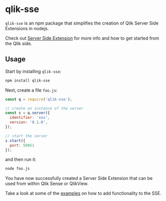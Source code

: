 # qlik-sse

`qlik-sse` is an npm package that simplifies the creation of Qlik Server Side Extensions in nodejs.

Check out [Server Side Extension](https://github.com/qlik-oss/server-side-extension) for more info and how to get started from the Qlik side.

## Usage

Start by installing `qlik-sse`:

```sh
npm install qlik-sse
```

Next, create a file `foo.js`: 
```js
const q = require('qlik-sse');

// create an instance of the server
const s = q.server({
  identifier: 'xxx',
  version: '0.1.0',
});

// start the server
s.start({
  port: 50051
});
```

and then run it:

```sh
node foo.js
```

You have now successfully created a Server Side Extension that can be used from within Qlik Sense or QlikView.

Take a look at some of the [examples](./examples) on how to add functionality to the SSE.
